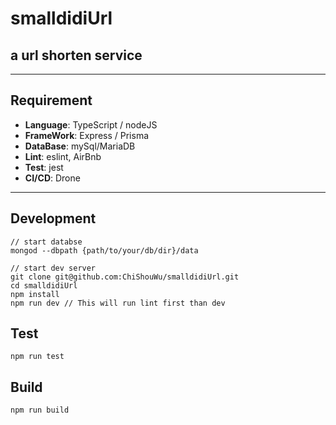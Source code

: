 # smalldidiUrl


## a url shorten service

---
## Requirement

- **Language**: TypeScript / nodeJS
- **FrameWork**: Express / Prisma
- **DataBase**: mySql/MariaDB
- **Lint**: eslint, AirBnb
- **Test**: jest
- **CI/CD**: Drone
---
## Development
```
// start databse
mongod --dbpath {path/to/your/db/dir}/data

// start dev server
git clone git@github.com:ChiShouWu/smalldidiUrl.git 
cd smalldidiUrl
npm install
npm run dev // This will run lint first than dev
```

## Test
```
npm run test
```

## Build
```
npm run build
```

